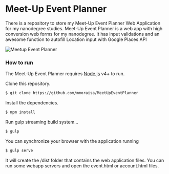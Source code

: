 # Meet-Up Event Planner

There is a repository to store my Meet-Up Event Planner Web Application for my nanodegree studies. Meet-Up Event Planner is a web app with high conversion web forms for my nanodegree. It has input validations and an awesome function to autofill Location input with Google Places API

![Meetup Event Planner](https://s3.amazonaws.com/in3d-site/portfolio/prj_meetup.png "Meetup Event Planner Project")

### How to run

The Meet-Up Event Planner requires [Node.js](https://nodejs.org/) v4+ to run.

Clone this repository.

```sh
$ git clone https://github.com/mmoraisa/MeetUpEventPlanner
```

Install the dependencies.

```sh
$ npm install
```

Run gulp streaming build system...

```sh
$ gulp
```

You can synchronize your browser with the application running
```sh
$ gulp serve
```

It will create the /dist folder that contains the web application files. You can run some webapp servers and open the event.html or account.html files.
